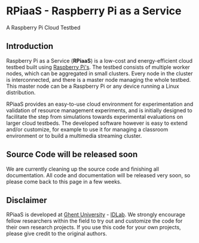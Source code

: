 # RPiaaS - Raspberry Pi as a Service
A Raspberry Pi Cloud Testbed 

## Introduction

Raspberry Pi as a Service (**RPiaaS**) is a low-cost and energy-efficient cloud testbed built using [Raspberry Pi's](https://www.raspberrypi.org). The testbed consists of multiple worker nodes, which can be aggregated in small clusters. Every node in the cluster is interconnected, and there is a master node managing the whole testbed. This master node can be a Raspberry Pi or any device running a Linux distribution.

RPiaaS provides an easy-to-use cloud environment for experimentation and validation of resource management experiments, and is initially designed to facilitate the step from simulations towards experimental evaluations on larger cloud testbeds. The developed software however is easy to extend and/or customize, for example to use it for managing a classroom environment or to build a multimedia streaming cluster.

## Source Code will be released soon

We are currently cleaning up the source code and finishing all documentation. All code and documentation will be released very soon, so please come back to this page in a few weeks.

## Disclaimer

RPiaaS is developed at [Ghent University](https://www.ugent.be/en) - [IDLab](https://www.ugent.be/ea/idlab/en). We strongly encourage fellow researchers within the field to try out and customize the code for their own research projects. If you use this code for your own projects, please give credit to the original authors.


